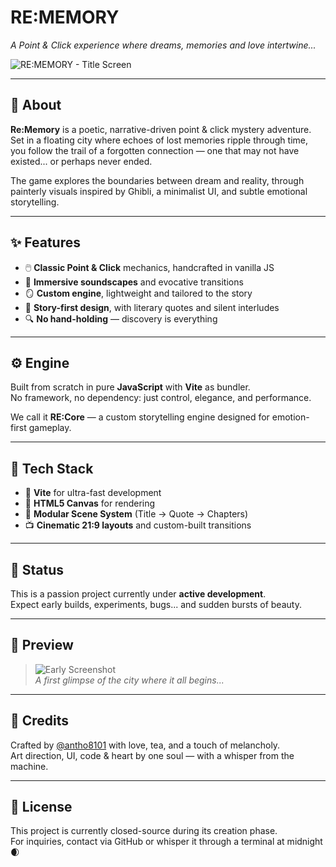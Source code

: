 # RE:MEMORY

*A Point & Click experience where dreams, memories and love intertwine...*

![RE:MEMORY - Title Screen](https://github.com/antho8101/Re-Memory/blob/main/readme_banner.png?raw=true)

---

## 🌌 About

**Re:Memory** is a poetic, narrative-driven point & click mystery adventure.  
Set in a floating city where echoes of lost memories ripple through time, you follow the trail of a forgotten connection — one that may not have existed... or perhaps never ended.

The game explores the boundaries between dream and reality, through painterly visuals inspired by Ghibli, a minimalist UI, and subtle emotional storytelling.

---

## ✨ Features

- 🖱️ **Classic Point & Click** mechanics, handcrafted in vanilla JS  
- 🎼 **Immersive soundscapes** and evocative transitions  
- 🪞 **Custom engine**, lightweight and tailored to the story  
- 📖 **Story-first design**, with literary quotes and silent interludes  
- 🔍 **No hand-holding** — discovery is everything  

---

## ⚙️ Engine

Built from scratch in pure **JavaScript** with **Vite** as bundler.  
No framework, no dependency: just control, elegance, and performance.

We call it **RE:Core** — a custom storytelling engine designed for emotion-first gameplay.

---

## 🧪 Tech Stack

- 🧠 **Vite** for ultra-fast development  
- 🎨 **HTML5 Canvas** for rendering  
- 🧱 **Modular Scene System** (Title → Quote → Chapters)  
- 📺 **Cinematic 21:9 layouts** and custom-built transitions  

---

## 🚧 Status

This is a passion project currently under **active development**.  
Expect early builds, experiments, bugs... and sudden bursts of beauty.

---

## 📸 Preview

> ![Early Screenshot](public/assets/preview.png)  
*A first glimpse of the city where it all begins...*

---

## 🤍 Credits

Crafted by [@antho8101](https://github.com/antho8101) with love, tea, and a touch of melancholy.  
Art direction, UI, code & heart by one soul — with a whisper from the machine.

---

## 📜 License

This project is currently closed-source during its creation phase.  
For inquiries, contact via GitHub or whisper it through a terminal at midnight 🌒